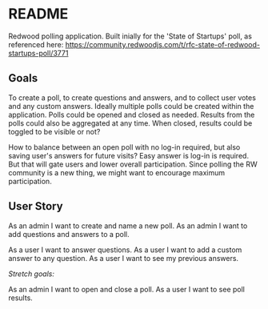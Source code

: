 # README

Redwood polling application. Built inially for the 'State of Startups' poll, as referenced here: https://community.redwoodjs.com/t/rfc-state-of-redwood-startups-poll/3771

## Goals

To create a poll, to create questions and answers, and to collect user votes and any custom answers.
Ideally multiple polls could be created within the application.
Polls could be opened and closed as needed.
Results from the polls could also be aggregated at any time.
When closed, results could be toggled to be visible or not?

How to balance between an open poll with no log-in required, but also saving user's answers for future visits?
Easy answer is log-in is required.
But that will gate users and lower overall participation.
Since polling the RW community is a new thing, we might want to encourage maximum participation.

## User Story

As an admin I want to create and name a new poll.
As an admin I want to add questions and answers to a poll.

As a user I want to answer questions.
As a user I want to add a custom answer to any question.
As a user I want to see my previous answers.

*Stretch goals:*

As an admin I want to open and close a poll.
As a user I want to see poll results.
